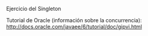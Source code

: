 Ejercicio del Singleton

Tutorial de Oracle (información sobre la concurrencia):
http://docs.oracle.com/javaee/6/tutorial/doc/gipvi.html

